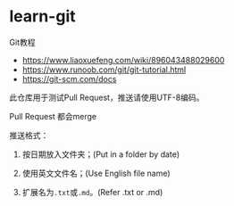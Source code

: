 # learn-git

Git教程
- https://www.liaoxuefeng.com/wiki/896043488029600
- https://www.runoob.com/git/git-tutorial.html
- https://git-scm.com/docs


此仓库用于测试Pull Request，推送请使用UTF-8编码。

Pull Request 都会merge

推送格式：

1. 按日期放入文件夹；(Put in a folder by date)

2. 使用英文文件名；(Use English file name)

3. 扩展名为`.txt`或`.md`。(Refer .txt or .md)
